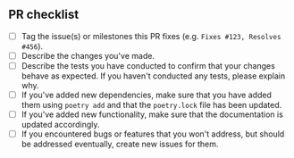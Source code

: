 <!--
Many thanks for contributing to Arcadia-Science/ramanalysis! 🎉

Please fill in the checklist below. Delete any items that are not applicable.
-->

## PR checklist

- [ ] Tag the issue(s) or milestones this PR fixes (e.g. `Fixes #123, Resolves #456`).
- [ ] Describe the changes you've made.
- [ ] Describe the tests you have conducted to confirm that your changes behave as expected. If you haven't conducted any tests, please explain why.
- [ ] If you've added new dependencies, make sure that you have added them using `poetry add` and that the `poetry.lock` file has been updated.
- [ ] If you've added new functionality, make sure that the documentation is updated accordingly.
- [ ] If you encountered bugs or features that you won't address, but should be addressed eventually, create new issues for them.
